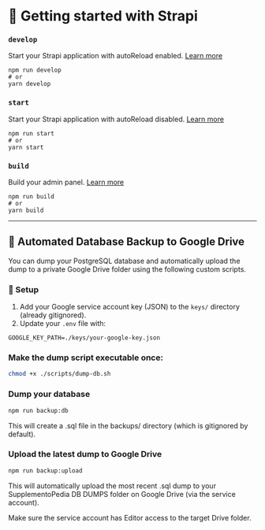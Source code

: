 # 🚀 Getting started with Strapi

### `develop`

Start your Strapi application with autoReload enabled. [Learn more](https://docs.strapi.io/dev-docs/cli#strapi-develop)

```
npm run develop
# or
yarn develop
```

### `start`

Start your Strapi application with autoReload disabled. [Learn more](https://docs.strapi.io/dev-docs/cli#strapi-start)

```
npm run start
# or
yarn start
```

### `build`

Build your admin panel. [Learn more](https://docs.strapi.io/dev-docs/cli#strapi-build)

```
npm run build
# or
yarn build
```


---

## 🔐 Automated Database Backup to Google Drive

You can dump your PostgreSQL database and automatically upload the dump to a private Google Drive folder using the following custom scripts.


### 🔧 Setup

1. Add your Google service account key (JSON) to the `keys/` directory (already gitignored).
2. Update your `.env` file with:

```env
GOOGLE_KEY_PATH=./keys/your-google-key.json
```


### Make the dump script executable once:

```bash
chmod +x ./scripts/dump-db.sh
```


### Dump your database 

```bash
npm run backup:db
```
This will create a .sql file in the backups/ directory (which is gitignored by default).


### Upload the latest dump to Google Drive

```bash
npm run backup:upload
```

This will automatically upload the most recent .sql dump to your SupplementoPedia DB DUMPS folder on Google Drive (via the service account).

Make sure the service account has Editor access to the target Drive folder.

